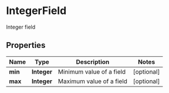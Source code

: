 

# IntegerField

Integer field

## Properties

| Name | Type | Description | Notes |
|------------ | ------------- | ------------- | -------------|
|**min** | **Integer** | Minimum value of a field |  [optional] |
|**max** | **Integer** | Maximum value of a field |  [optional] |



